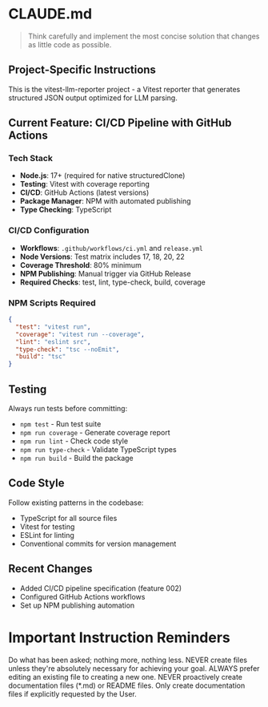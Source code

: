 # CLAUDE.md

> Think carefully and implement the most concise solution that changes as little code as possible.

## Project-Specific Instructions

This is the vitest-llm-reporter project - a Vitest reporter that generates structured JSON output optimized for LLM parsing.

## Current Feature: CI/CD Pipeline with GitHub Actions

### Tech Stack
- **Node.js**: 17+ (required for native structuredClone)
- **Testing**: Vitest with coverage reporting
- **CI/CD**: GitHub Actions (latest versions)
- **Package Manager**: NPM with automated publishing
- **Type Checking**: TypeScript

### CI/CD Configuration
- **Workflows**: `.github/workflows/ci.yml` and `release.yml`
- **Node Versions**: Test matrix includes 17, 18, 20, 22
- **Coverage Threshold**: 80% minimum
- **NPM Publishing**: Manual trigger via GitHub Release
- **Required Checks**: test, lint, type-check, build, coverage

### NPM Scripts Required
```json
{
  "test": "vitest run",
  "coverage": "vitest run --coverage",
  "lint": "eslint src",
  "type-check": "tsc --noEmit",
  "build": "tsc"
}
```

## Testing

Always run tests before committing:
- `npm test` - Run test suite
- `npm run coverage` - Generate coverage report
- `npm run lint` - Check code style
- `npm run type-check` - Validate TypeScript types
- `npm run build` - Build the package

## Code Style

Follow existing patterns in the codebase:
- TypeScript for all source files
- Vitest for testing
- ESLint for linting
- Conventional commits for version management

## Recent Changes
- Added CI/CD pipeline specification (feature 002)
- Configured GitHub Actions workflows
- Set up NPM publishing automation

# Important Instruction Reminders
Do what has been asked; nothing more, nothing less.
NEVER create files unless they're absolutely necessary for achieving your goal.
ALWAYS prefer editing an existing file to creating a new one.
NEVER proactively create documentation files (*.md) or README files. Only create documentation files if explicitly requested by the User.